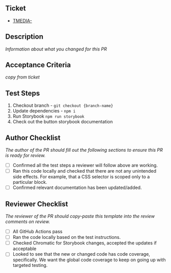 ## Ticket

- [TMEDIA-](https://arcpublishing.atlassian.net/browse/TMEDIA-)

## Description

_Information about what you changed for this PR_

## Acceptance Criteria

_copy from ticket_

## Test Steps

1. Checkout branch - `git checkout {branch-name}`
2. Update dependencies - `npm i`
3. Run Storybook `npm run storybook`
4. Check out the button storybook documentation

## Author Checklist

_The author of the PR should fill out the following sections to ensure this PR is ready for review._

- [ ] Confirmed all the test steps a reviewer will follow above are working.
- [ ] Ran this code locally and checked that there are not any unintended side effects. For example, that a CSS selector is scoped only to a particular block.
- [ ] Confirmed relevant documentation has been updated/added.

## Reviewer Checklist

_The reviewer of the PR should copy-paste this template into the review comments on review._

- [ ] All GitHub Actions pass
- [ ] Ran the code locally based on the test instructions.
- [ ] Checked Chromatic for Storybook changes, accepted the updates if acceptable
- [ ] Looked to see that the new or changed code has code coverage, specifically. We want the global code coverage to keep on going up with targeted testing.
